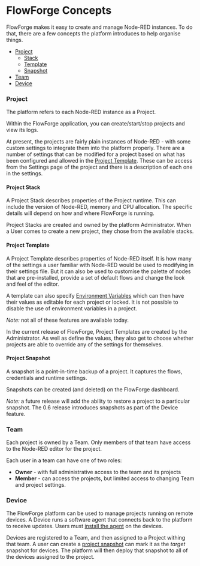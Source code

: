 # FlowForge Concepts

FlowForge makes it easy to create and manage Node-RED instances. To do that, there
are a few concepts the platform introduces to help organise things.

 - [Project](#project)
   - [Stack](#project-stack)
   - [Template](#project-template)
   - [Snapshot](#project-snapshot)
 - [Team](#team)
 - [Device](#device)

### Project

The platform refers to each Node-RED instance as a Project.

Within the FlowForge application, you can create/start/stop projects and view
its logs.

At present, the projects are fairly plain instances of Node-RED - with some
custom settings to integrate them into the platform properly. There are a number
of settings that can be modified for a project based on what has been configured
and allowed in the [Project Template](#project-template). These can be access
from the Settings page of the project and there is a description of each one in
the settings.

#### Project Stack

A Project Stack describes properties of the Project runtime. This can include the
version of Node-RED, memory and CPU allocation. The specific details will depend
on how and where FlowForge is running.

Project Stacks are created and owned by the platform Administrator. When a User
comes to create a new project, they chose from the available stacks.


#### Project Template

A Project Template describes properties of Node-RED itself. It is how many of the
settings a user familiar with Node-RED would be used to modifying in their settings
file. But it can also be used to customise the palette of nodes that are pre-installed,
provide a set of default flows and change the look and feel of the editor.

A template can also specify [Environment Variables](envvar) which can then have
their values as editable for each project or locked. It is not possible to disable
the use of environment variables in a project.

*Note:* not all of these features are available today.

In the current release of FlowForge, Project Templates are created by the Administrator.
As well as define the values, they also get to choose whether projects are able
to override any of the settings for themselves.

#### Project Snapshot

A snapshot is a point-in-time backup of a project. It captures the flows, credentials
and runtime settings.

Snapshots can be created (and deleted) on the FlowForge dashboard.

*Note:* a future release will add the ability to restore a project to a particular
snapshot. The 0.6 release introduces snapshots as part of the Device feature.

### Team

Each project is owned by a Team. Only members of that team have access to the
Node-RED editor for the project.

Each user in a team can have one of two roles:

 - **Owner** - with full administrative access to the team and its projects
 - **Member** - can access the projects, but limited access to changing Team and
   project settings.

### Device

The FlowForge platform can be used to manage projects running on remote devices.
A Device runs a software agent that connects back to the platform to receive updates.
Users must [install the agent](devices) on the devices.

Devices are registered to a Team, and then assigned to a Project withing that team.
A user can create a [project snapshot](#project-snapshot) can mark it as the
*target* snapshot for devices. The platform will then deploy that snapshot to
all of the devices assigned to the project.

